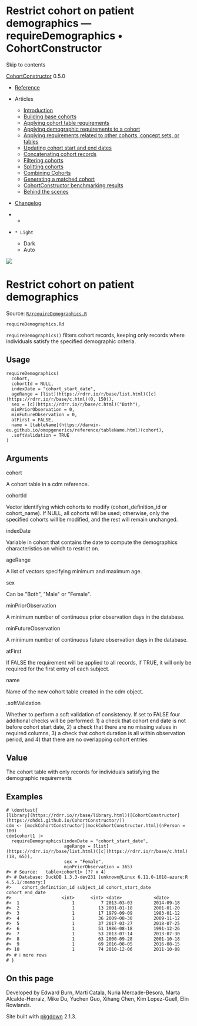# Restrict cohort on patient demographics — requireDemographics • CohortConstructor

Skip to contents

[CohortConstructor](../index.html) 0.5.0

  * [Reference](../reference/index.html)
  * Articles
    * [Introduction](../articles/a00_introduction.html)
    * [Building base cohorts](../articles/a01_building_base_cohorts.html)
    * [Applying cohort table requirements](../articles/a02_cohort_table_requirements.html)
    * [Applying demographic requirements to a cohort](../articles/a03_require_demographics.html)
    * [Applying requirements related to other cohorts, concept sets, or tables](../articles/a04_require_intersections.html)
    * [Updating cohort start and end dates](../articles/a05_update_cohort_start_end.html)
    * [Concatenating cohort records](../articles/a06_concatanate_cohorts.html)
    * [Filtering cohorts](../articles/a07_filter_cohorts.html)
    * [Splitting cohorts](../articles/a08_split_cohorts.html)
    * [Combining Cohorts](../articles/a09_combine_cohorts.html)
    * [Generating a matched cohort](../articles/a10_match_cohorts.html)
    * [CohortConstructor benchmarking results](../articles/a11_benchmark.html)
    * [Behind the scenes](../articles/a12_behind_the_scenes.html)
  * [Changelog](../news/index.html)


  *   * [](https://github.com/OHDSI/CohortConstructor/)
  *     * Light
    * Dark
    * Auto



![](../logo.png)

# Restrict cohort on patient demographics

Source: [`R/requireDemographics.R`](https://github.com/OHDSI/CohortConstructor/blob/main/R/requireDemographics.R)

`requireDemographics.Rd`

`requireDemographics()` filters cohort records, keeping only records where individuals satisfy the specified demographic criteria.

## Usage
    
    
    requireDemographics(
      cohort,
      cohortId = NULL,
      indexDate = "cohort_start_date",
      ageRange = [list](https://rdrr.io/r/base/list.html)([c](https://rdrr.io/r/base/c.html)(0, 150)),
      sex = [c](https://rdrr.io/r/base/c.html)("Both"),
      minPriorObservation = 0,
      minFutureObservation = 0,
      atFirst = FALSE,
      name = [tableName](https://darwin-eu.github.io/omopgenerics/reference/tableName.html)(cohort),
      .softValidation = TRUE
    )

## Arguments

cohort
    

A cohort table in a cdm reference.

cohortId
    

Vector identifying which cohorts to modify (cohort_definition_id or cohort_name). If NULL, all cohorts will be used; otherwise, only the specified cohorts will be modified, and the rest will remain unchanged.

indexDate
    

Variable in cohort that contains the date to compute the demographics characteristics on which to restrict on.

ageRange
    

A list of vectors specifying minimum and maximum age.

sex
    

Can be "Both", "Male" or "Female".

minPriorObservation
    

A minimum number of continuous prior observation days in the database.

minFutureObservation
    

A minimum number of continuous future observation days in the database.

atFirst
    

If FALSE the requirement will be applied to all records, if TRUE, it will only be required for the first entry of each subject.

name
    

Name of the new cohort table created in the cdm object.

.softValidation
    

Whether to perform a soft validation of consistency. If set to FALSE four additional checks will be performed: 1) a check that cohort end date is not before cohort start date, 2) a check that there are no missing values in required columns, 3) a check that cohort duration is all within observation period, and 4) that there are no overlapping cohort entries

## Value

The cohort table with only records for individuals satisfying the demographic requirements

## Examples
    
    
    # \donttest{
    [library](https://rdrr.io/r/base/library.html)([CohortConstructor](https://ohdsi.github.io/CohortConstructor/))
    cdm <- [mockCohortConstructor](mockCohortConstructor.html)(nPerson = 100)
    cdm$cohort1 |>
      requireDemographics(indexDate = "cohort_start_date",
                          ageRange = [list](https://rdrr.io/r/base/list.html)([c](https://rdrr.io/r/base/c.html)(18, 65)),
                          sex = "Female",
                          minPriorObservation = 365)
    #> # Source:   table<cohort1> [?? x 4]
    #> # Database: DuckDB 1.3.3-dev231 [unknown@Linux 6.11.0-1018-azure:R 4.5.1/:memory:]
    #>    cohort_definition_id subject_id cohort_start_date cohort_end_date
    #>                   <int>      <int> <date>            <date>         
    #>  1                    1          7 2013-03-03        2014-09-18     
    #>  2                    1         13 2001-01-18        2001-01-20     
    #>  3                    1         17 1979-09-09        1983-01-12     
    #>  4                    1         36 2009-08-30        2009-11-12     
    #>  5                    1         37 2017-03-27        2018-07-25     
    #>  6                    1         51 1986-08-18        1991-12-26     
    #>  7                    1         53 2013-07-14        2013-07-30     
    #>  8                    1         63 2000-09-28        2001-10-18     
    #>  9                    1         69 2016-08-05        2016-08-15     
    #> 10                    1         74 2010-12-06        2011-10-08     
    #> # ℹ more rows
    # }
    

## On this page

Developed by Edward Burn, Marti Catala, Nuria Mercade-Besora, Marta Alcalde-Herraiz, Mike Du, Yuchen Guo, Xihang Chen, Kim Lopez-Guell, Elin Rowlands.

Site built with [pkgdown](https://pkgdown.r-lib.org/) 2.1.3.
